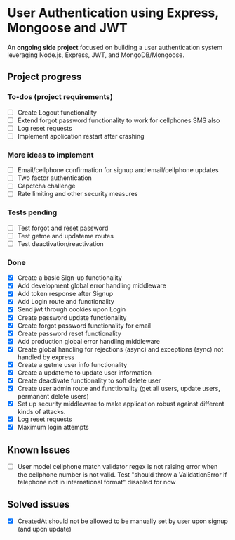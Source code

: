 # User Authentication using Express, Mongoose and JWT

An **ongoing side project** focused on building a user authentication system leveraging Node.js, Express, JWT, and MongoDB/Mongoose.

## Project progress

### To-dos (project requirements)

- [ ] Create Logout functionality
- [ ] Extend forgot password functionality to work for cellphones SMS also
- [ ] Log reset requests
- [ ] Implement application restart after crashing

### More ideas to implement

- [ ] Email/cellphone confirmation for signup and email/cellphone updates
- [ ] Two factor authentication
- [ ] Capctcha challenge
- [ ] Rate limiting and other security measures

### Tests pending

- [ ] Test forgot and reset password
- [ ] Test getme and updateme routes
- [ ] Test deactivation/reactivation

### Done

- [x] Create a basic Sign-up functionality
- [x] Add development global error handling middleware
- [x] Add token response after Signup
- [x] Add Login route and functionality
- [x] Send jwt through cookies upon Login
- [x] Create password update functionality
- [x] Create forgot password functionality for email
- [x] Create password reset functionality
- [x] Add production global error handling middleware
- [x] Create global handling for rejections (async) and exceptions (sync) not handled by express
- [x] Create a getme user info functionality
- [x] Create a updateme to update user information
- [x] Create deactivate functionality to soft delete user
- [x] Create user admin route and functionality (get all users, update users, permanent delete users)
- [x] Set up security middleware to make application robust against different kinds of attacks.
- [x] Log reset requests
- [x] Maximum login attempts

## Known Issues

- [ ] User model cellphone match validator regex is not raising error when the cellphone number is not valid. Test "should throw a ValidationError if telephone not in international format" disabled for now

## Solved issues

- [x] CreatedAt should not be allowed to be manually set by user upon signup (and upon update)
